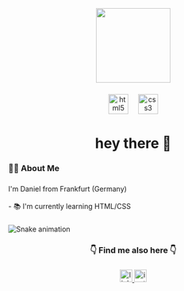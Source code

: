 <div align="center">
  <img height="150" src="https://media.giphy.com/media/v1.Y2lkPWVjZjA1ZTQ3emptcnZ1ZzhuaHZpcHg1ZXBsZ3VqbXQ1a3hybXdld3B0d2JzcWk1NiZlcD12MV9zdGlja2Vyc19zZWFyY2gmY3Q9cw/6KirhLJyR7oMcwgJQk/giphy.gif"  />
</div>

###

<div align="center">
  <img src="https://cdn.jsdelivr.net/gh/devicons/devicon/icons/html5/html5-original.svg" height="40" alt="html5 logo"  />
  <img width="12" />
  <img src="https://cdn.jsdelivr.net/gh/devicons/devicon/icons/css3/css3-original.svg" height="40" alt="css3 logo"  />
</div>

###

<h1 align="center">hey there 👋</h1>

###

<h3 align="left">👩‍💻  About Me</h3>

###

<p align="left">I'm Daniel from Frankfurt (Germany)<br><br>- 📚 I'm currently learning HTML/CSS</p>

###

<img src="https://raw.githubusercontent.com/maurodesouz/maurodesouz/output/snake.svg" alt="Snake animation" />

###

<h3 align="center">👇 Find me also here 👇</h3>

###

<div align="center">
  <a href="https://www.linkedin.com/in/daniel-luzius-03684636b/" target="_blank">
    <img src="https://img.shields.io/static/v1?message=LinkedIn&logo=linkedin&label=&color=0077B5&logoColor=white&labelColor=&style=for-the-badge" height="25" alt="linkedin logo"  />
  </a>
  <a href="https://www.instagram.com/danielluzius" target="_blank">
    <img src="https://img.shields.io/static/v1?message=Instagram&logo=instagram&label=&color=E4405F&logoColor=white&labelColor=&style=for-the-badge" height="25" alt="instagram logo"  />
  </a>
</div>

###
